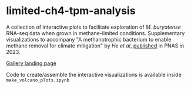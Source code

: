 # limited-ch4-tpm-analysis
A collection of interactive plots to facilitate exploration of _M. buryatense_ RNA-seq data when grown in methane-limited conditions. Supplementary visualizations to accompany "A methanotrophic bacterium to enable methane removal for climate mitigation" by _He et al_, [published](https://www.pnas.org/doi/10.1073/pnas.2310046120) in PNAS in 2023.

[Gallery landing page](https://erinhwilson.github.io/limited-ch4-tpm-analysis/)

Code to create/assemble the interactive visualizations is available inside `make_volcano_plots.ipynb`
